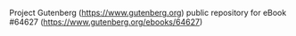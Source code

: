 Project Gutenberg (https://www.gutenberg.org) public repository for
eBook #64627 (https://www.gutenberg.org/ebooks/64627)
